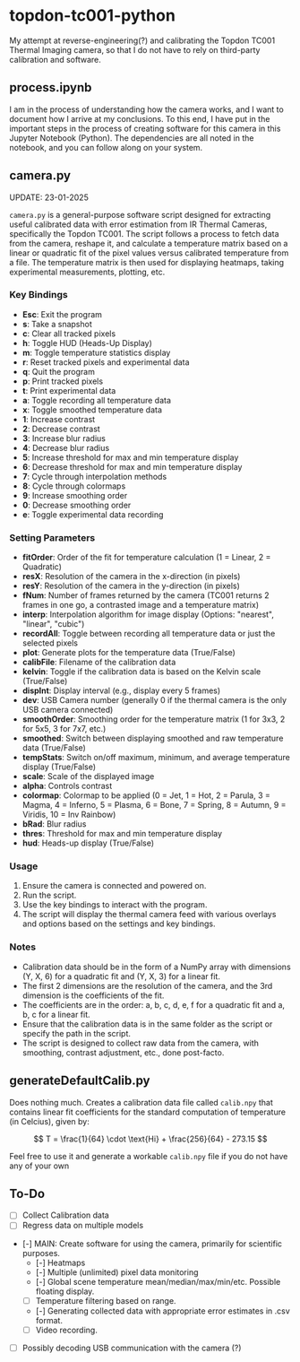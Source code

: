 # topdon-tc001-python
My attempt at reverse-engineering(?) and calibrating the Topdon TC001 Thermal Imaging camera, so that I do not have to rely on third-party calibration and software.

## process.ipynb
I am in the process of understanding how the camera works, and I want to document how I arrive at my conclusions. To this end, I have put in the important steps in the process of creating software for this camera in this Jupyter Notebook (Python).
The dependencies are all noted in the notebook, and you can follow along on your system.

## camera.py
UPDATE: 23-01-2025

`camera.py` is a general-purpose software script designed for extracting useful calibrated data with error estimation from IR Thermal Cameras, specifically the Topdon TC001. The script follows a process to fetch data from the camera, reshape it, and calculate a temperature matrix based on a linear or quadratic fit of the pixel values versus calibrated temperature from a file. The temperature matrix is then used for displaying heatmaps, taking experimental measurements, plotting, etc.

### Key Bindings
- **Esc**: Exit the program
- **s**: Take a snapshot
- **c**: Clear all tracked pixels
- **h**: Toggle HUD (Heads-Up Display)
- **m**: Toggle temperature statistics display
- **r**: Reset tracked pixels and experimental data
- **q**: Quit the program
- **p**: Print tracked pixels
- **t**: Print experimental data
- **a**: Toggle recording all temperature data
- **x**: Toggle smoothed temperature data
- **1**: Increase contrast
- **2**: Decrease contrast
- **3**: Increase blur radius
- **4**: Decrease blur radius
- **5**: Increase threshold for max and min temperature display
- **6**: Decrease threshold for max and min temperature display
- **7**: Cycle through interpolation methods
- **8**: Cycle through colormaps
- **9**: Increase smoothing order
- **0**: Decrease smoothing order
- **e**: Toggle experimental data recording

### Setting Parameters
- **fitOrder**: Order of the fit for temperature calculation (1 = Linear, 2 = Quadratic)
- **resX**: Resolution of the camera in the x-direction (in pixels)
- **resY**: Resolution of the camera in the y-direction (in pixels)
- **fNum**: Number of frames returned by the camera (TC001 returns 2 frames in one go, a contrasted image and a temperature matrix)
- **interp**: Interpolation algorithm for image display (Options: "nearest", "linear", "cubic")
- **recordAll**: Toggle between recording all temperature data or just the selected pixels
- **plot**: Generate plots for the temperature data (True/False)
- **calibFile**: Filename of the calibration data
- **kelvin**: Toggle if the calibration data is based on the Kelvin scale (True/False)
- **dispInt**: Display interval (e.g., display every 5 frames)
- **dev**: USB Camera number (generally 0 if the thermal camera is the only USB camera connected)
- **smoothOrder**: Smoothing order for the temperature matrix (1 for 3x3, 2 for 5x5, 3 for 7x7, etc.)
- **smoothed**: Switch between displaying smoothed and raw temperature data (True/False)
- **tempStats**: Switch on/off maximum, minimum, and average temperature display (True/False)
- **scale**: Scale of the displayed image
- **alpha**: Controls contrast
- **colormap**: Colormap to be applied (0 = Jet, 1 = Hot, 2 = Parula, 3 = Magma, 4 = Inferno, 5 = Plasma, 6 = Bone, 7 = Spring, 8 = Autumn, 9 = Viridis, 10 = Inv Rainbow)
- **bRad**: Blur radius
- **thres**: Threshold for max and min temperature display
- **hud**: Heads-up display (True/False)

### Usage
1. Ensure the camera is connected and powered on.
2. Run the script.
3. Use the key bindings to interact with the program.
4. The script will display the thermal camera feed with various overlays and options based on the settings and key bindings.

### Notes
- Calibration data should be in the form of a NumPy array with dimensions (Y, X, 6) for a quadratic fit and (Y, X, 3) for a linear fit.
- The first 2 dimensions are the resolution of the camera, and the 3rd dimension is the coefficients of the fit.
- The coefficients are in the order: a, b, c, d, e, f for a quadratic fit and a, b, c for a linear fit.
- Ensure that the calibration data is in the same folder as the script or specify the path in the script.
- The script is designed to collect raw data from the camera, with smoothing, contrast adjustment, etc., done post-facto.

## generateDefaultCalib.py
Does nothing much. Creates a calibration data file called `calib.npy` that contains linear fit coefficients for the standard computation of temperature (in Celcius), given by:

$$
T = \frac{1}{64} \cdot \text{Hi} + \frac{256}{64} - 273.15
$$

Feel free to use it and generate a workable `calib.npy` file if you do not have any of your own

## To-Do
- [ ] Collect Calibration data
- [ ] Regress data on multiple models
- [-] MAIN: Create software for using the camera, primarily for scientific purposes.
  - [-] Heatmaps
  - [-] Multiple (unlimited) pixel data monitoring
  - [-] Global scene temperature mean/median/max/min/etc. Possible floating display.
  - [ ] Temperature filtering based on range.
  - [-] Generating collected data with appropriate error estimates in .csv format.
  - [ ] Video recording.
- [ ] Possibly decoding USB communication with the camera (?)
